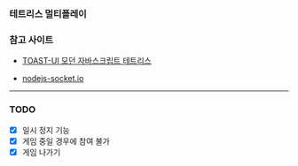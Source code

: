 ### 테트리스 멀티플레이

### 참고 사이트

- [TOAST-UI 모던 자바스크립트 테트리스](https://ui.toast.com/weekly-pick/ko_20191216)

- [nodejs-socket.io](https://poiemaweb.com/nodejs-socketio)

---

### TODO

- [X] 일시 정지 기능
- [X] 게임 중일 경우에 참여 불가
- [X] 게임 나가기
